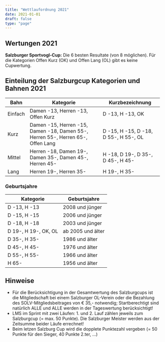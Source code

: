 ```yaml
---
title: "Wettlaufordnung 2021"
date: 2021-01-01
draft: false
type: "page"
---
```


## Wertungen 2021

**Salzburger Sportvogl-Cup:** Die 6 besten Resultate (von 8 möglichen). Für die Kategorien Offen Kurz (OK) und Offen Lang (OL) gibt es keine Cupwertung.

## Einteilung der Salzburgcup Kategorien und Bahnen 2021

<table class="uk-table uk-table-divider uk-table-striped">
    <thead>
        <tr>
            <th>Bahn</th>
            <th>Kategorie</th>
            <th>Kurzbezeichnung</th>
        </tr>
    </thead>
    <tbody>
        <tr>
            <td>Einfach</td>
            <td>Damen -13, Herren -13, Offen Kurz</td>
            <td>D -13, H -13, OK</td>
        </tr>
        <tr>
            <td>Kurz</td>
            <td>Damen -15, Herren -15, Damen -18, Damen 55-, Herren 55-, Herren 65-, Offen Lang</td>
            <td>D -15, H -15, D -18, D 55-, H 55-, OL</td>
        </tr>
        <tr>
            <td>Mittel</td>
            <td>Herren -18, Damen 19-, Damen 35-, Damen 45-, Herren 45-</td>
            <td>H -18, D 19-, D 35-, D 45-, H 45-</td>
        </tr>
        <tr>
            <td>Lang</td>
            <td>Herren 19-, Herren 35-</td>
            <td>H 19-, H 35-</td>
        </tr>
    </tbody>
</table>

### Geburtsjahre

<table class="uk-table uk-table-divider uk-table-striped">
    <thead>
        <tr>
            <th>Kategorie</th>
            <th>Geburtsjahre</th>
        </tr>
    </thead>
    <tbody>
        <tr>
            <td>D -13, H -13</td>
            <td>2008 und jünger</td>
        </tr>
        <tr>
            <td>D -15, H -15</td>
            <td>2006 und jünger</td>
        </tr>
        <tr>
            <td>D -18, H -18</td>
            <td>2003 und jünger</td>
        </tr>
        <tr>
            <td>D 19-, H 19-, OK, OL</td>
            <td>ab 2005 und älter</td>
        </tr>
        <tr>
            <td>D 35-, H 35-</td>
            <td>1986 und älter</td>
        </tr>
        <tr>
            <td>D 45-, H 45-</td>
            <td>1976 und älter</td>
        </tr>
        <tr>
            <td>D 55-, H 55-</td>
            <td>1966 und älter</td>
        </tr>
        <tr>
            <td>H 65-</td>
            <td>1956 und älter</td>
        </tr>
    </tbody>
</table>



## Hinweise

- Für die Berücksichtigung in der Gesamtwertung des Salzburgcups ist die Mitgliedschaft bei einem Salzburger OL-Verein oder die Bezahlung des SOLV-Mitgliedsbeitrages von € 35,- notwendig; Startberechtigt sind natürlich ALLE und ALLE werden in der Tageswertung berücksichtigt!
- LMS im Sprint mit zwei Läufen: 1. und 2. Lauf zählen jeweils zum Salzburgcup (= max. 50 Punkte). Die Salzburger Meister werden aus der Zeitsumme beider Läufe errechnet!
- Beim letzen Salzburg Cup wird die dopplete Punktezahl vergeben (= 50 Punkte für den Sieger, 40 Punkte 2.ter, ...)

